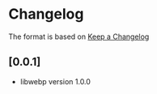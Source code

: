 # Changelog

The format is based on [Keep a Changelog](https://keepachangelog.com/en/1.0.0/)

## [0.0.1]

- libwebp version 1.0.0
